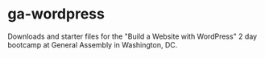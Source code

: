 # ga-wordpress

Downloads and starter files for the "Build a Website with WordPress" 2 day bootcamp at General Assembly in Washington, DC.
